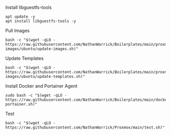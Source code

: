 Install libguestfs-tools
```
apt update -y
apt install libguestfs-tools -y
```

Pull Images
```
bash -c "$(wget -qLO - https://raw.githubusercontent.com/NathanWarrick/Boilerplates/main/proxmox/cloud-images/ubuntu/update-images.sh)"
```

Update Templates
```
bash -c "$(wget -qLO - https://raw.githubusercontent.com/NathanWarrick/Boilerplates/main/proxmox/cloud-images/ubuntu/update-templates.sh)"
```

Install Docker and Portainer Agent
```
sudo bash -c "$(wget -qLO - https://raw.githubusercontent.com/NathanWarrick/Boilerplates/main/docker/docker-portainer.sh)"
```

Test
```
bash -c "$(wget -qLO - https://raw.githubusercontent.com/NathanWarrick/Proxmox/main/test.sh)"
```